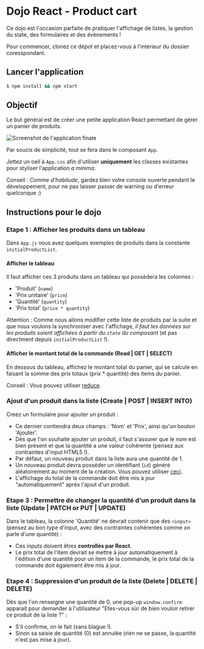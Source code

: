 # Dojo React - Product cart

Ce dojo est l'occasion parfaite de pratiquer l'affichage de listes, la gestion du state, des formulaires et des évènements !

Pour commencer, clonez ce dépot et placez-vous à l'interieur du dossier coresspondant.

## Lancer l'application

```sh
$ npm install && npm start
```

## Objectif

Le but général est de créer une petite application React permettant de gérer un panier de produits.

![Screenshot de l'application finale](https://i.imgur.com/TRUaDKk.png)

Par soucis de simplicité, tout se fera dans le composant `App`.

Jettez un oeil à `App.css` afin d'utiliser **uniquement** les classes existantes pour styliser l'application *a minima*. 

Conseil : *Comme d'habitude*, gardez bien votre console ouverte pendant le développement, pour ne pas laisser passer de warning ou d'erreur quelconque :)

## Instructions pour le dojo

### Etape 1 : Afficher les produits dans un tableau

Dans `App.js` vous avez quelques exemples de produits dans la constante `initialProductList`.

#### Afficher le tableau

Il faut afficher ces 3 produits dans un tableau qui possèdera les colonnes  : 
- 'Produit' (`name`)
- 'Prix unitaire' (`price`)
- 'Quantité' (`quantity`)
- 'Prix total' (`price * quantity`)

Attention : Comme nous allons modifier cette liste de produits par la suite et que nous voulons la synchroniser avec l'affichage, *il faut les données sur les produits soient affichées à partir du `state` du composant* (et pas directment depuis `initialProductList` !).
#### Afficher le montant total de la commande (Read | GET | SELECT)

En dessous du tableau, affichez le montant total du panier, qui se calcule en faisant la somme des prix totaux (prix * quantité) des items du panier.

Conseil : Vous pouvez utiliser [reduce](https://developer.mozilla.org/en-US/docs/Web/JavaScript/Reference/Global_Objects/Array/reduce).
### Ajout d'un produit dans la liste (Create | POST | INSERT INTO)

Creez un formulaire pour ajouter un produit : 
- Ce dernier contiendra deux champs : 'Nom' et 'Prix', ainsi qu'un bouton 'Ajouter'.
- Dès que l'on souhaite ajouter un produit, il faut s'assurer que le nom est bien présent et que la quantité a une valeur cohérente  (pensez aux contraintes d'input HTML5 !).
- Par défaut, un nouveau produit dans la liste aura une quantité de 1.
- Un nouveau produit devra posséder un identifiant (`id`) généré aléatoirement au moment de la création. Vous pouvez utiliser [ceci](https://www.npmjs.com/package/uuid).
- L'affichage du total de la commande doit être mis à jour "automatiquement" après l'ajout d'un produit.

### Etape 3 : Permettre de changer la quantité d'un produit dans la liste (Update | PATCH or PUT | UPDATE)

Dans le tableau, la colonne 'Quantité' ne devrait contenir que des `<input>` (pensez au bon type d'input, avec des contraintes cohérentes comme on parle d'une quantité) : 
- Ces inputs doivent êtres **controllés par React**. 
- Le prix total de l'item devrait se mettre à jour automatiquement à l'édition d'une quantité pour un item de la commande, le prix total de la commande doit également être mis à jour.
### Etape 4 : Suppression d'un produit de la liste (Delete | DELETE | DELETE)

Dès que l'on renseigne une quantité de 0, une pop-up `window.confirm` apparait pour demander à l'utilisateur "Etes-vous sûr de bien vouloir retirer ce produit de la liste ?" : 
- S'il confirme, on le fait (sans blague !).
- Sinon sa saisie de quantité (0) est annulée (rien ne se passe, la quantité n'est pas mise à jour).

